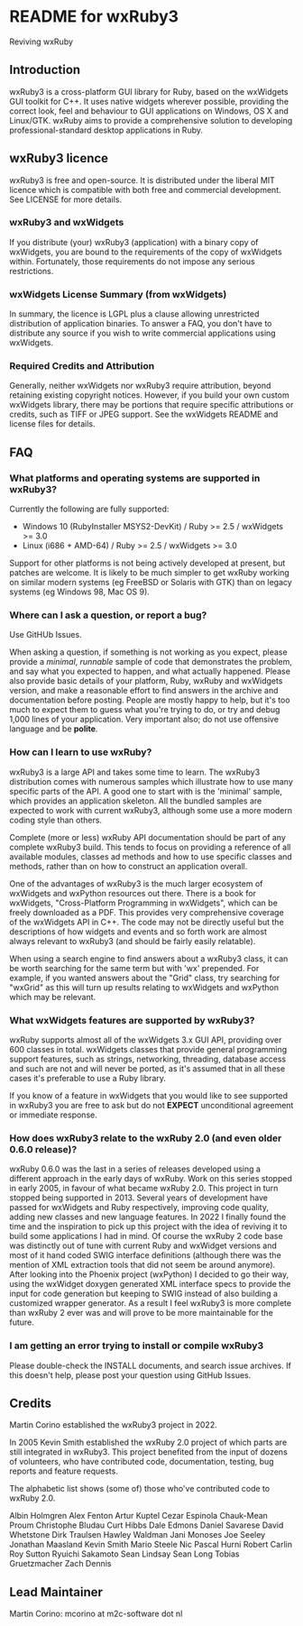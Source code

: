 # README for wxRuby3

Reviving wxRuby

## Introduction

wxRuby3 is a cross-platform GUI library for Ruby, based on the wxWidgets
GUI toolkit for C++. It uses native widgets wherever possible, providing
the correct look, feel and behaviour to GUI applications on Windows, OS
X and Linux/GTK. wxRuby aims to provide a comprehensive solution to
developing professional-standard desktop applications in Ruby. 

## wxRuby3 licence

wxRuby3 is free and open-source. It is distributed under the liberal
MIT licence which is compatible with both free and commercial development.
See LICENSE for more details.

### wxRuby3 and wxWidgets

If you distribute (your) wxRuby3 (application) with a binary copy of wxWidgets,
you are bound to the requirements of the copy of wxWidgets within. Fortunately,
those requirements do not impose any serious restrictions.

### wxWidgets License Summary (from wxWidgets)

In summary, the licence is LGPL plus a clause allowing unrestricted
distribution of application binaries. To answer a FAQ, you don't have to
distribute any source if you wish to write commercial applications using
wxWidgets.

### Required Credits and Attribution

Generally, neither wxWidgets nor wxRuby3 require attribution, beyond
retaining existing copyright notices. However, if you build your own
custom wxWidgets library, there may be portions that require specific
attributions or credits, such as TIFF or JPEG support. See the wxWidgets
README and license files for details.

## FAQ
 
### What platforms and operating systems are supported in wxRuby3?

Currently the following are fully supported:

* Windows 10 (RubyInstaller MSYS2-DevKit) / Ruby >= 2.5 / wxWidgets >= 3.0
* Linux (i686 + AMD-64) / Ruby >= 2.5 / wxWidgets >= 3.0

Support for other platforms is not being actively developed at present,
but patches are welcome. It is likely to be much simpler to get wxRuby
working on similar modern systems (eg FreeBSD or Solaris with GTK) than
on legacy systems (eg Windows 98, Mac OS 9).

### Where can I ask a question, or report a bug?

Use GitHUb Issues.

When asking a question, if something is not working as you expect,
please provide a *minimal*, *runnable* sample of code that demonstrates
the problem, and say what you expected to happen, and what actually
happened. Please also provide basic details of your platform, Ruby,
wxRuby and wxWidgets version, and make a reasonable effort to find answers 
in the archive and documentation before posting. People are mostly happy
to help, but it's too much to expect them to guess what you're trying to
do, or try and debug 1,000 lines of your application.
Very important also; do not use offensive language and be **polite**.

### How can I learn to use wxRuby?

wxRuby3 is a large API and takes some time to learn. The wxRuby3
distribution comes with numerous samples which illustrate how to use
many specific parts of the API. A good one to start with is the
'minimal' sample, which provides an application skeleton. All the
bundled samples are expected to work with current wxRuby3, although
some use a more modern coding style than others.

Complete (more or less) wxRuby API documentation should be part of any
complete wxRuby3 build. This tends to focus on providing a reference
of all available modules, classes ad methods and how to use specific 
classes and methods, rather than on how to construct an application 
overall.

One of the advantages of wxRuby3 is the much larger ecosystem of
wxWidgets and wxPython resources out there. There is a book for
wxWidgets, "Cross-Platform Programming in wxWidgets", which can be freely
downloaded as a PDF. This provides very comprehensive coverage of the
wxWidgets API in C++. The code may not be directly useful but the
descriptions of how widgets and events and so forth work are almost
always relevant to wxRuby3 (and should be fairly easily relatable).

When using a search engine to find answers about a wxRuby3 class, it can
be worth searching for the same term but with 'wx' prepended. For
example, if you wanted answers about the "Grid" class, try searching for
"wxGrid" as this will turn up results relating to wxWidgets and wxPython
which may be relevant.

### What wxWidgets features are supported by wxRuby3?

wxRuby supports almost all of the wxWidgets 3.x GUI API, providing over
600 classes in total. wxWidgets classes that provide general programming
support features, such as strings, networking, threading, database
access and such are not and will never be ported, as it's assumed that 
in all these cases it's preferable to use a Ruby library.

If you know of a feature in wxWidgets that you would like to see
supported in wxRuby3 you are free to ask but do not **EXPECT** unconditional 
agreement or immediate response. 

### How does wxRuby3 relate to the wxRuby 2.0 (and even older  0.6.0 release)?

wxRuby 0.6.0 was the last in a series of releases developed using a
different approach in the early days of wxRuby. Work on this series
stopped in early 2005, in favour of what became wxRuby 2.0. This project
in turn stopped being supported in 2013.
Several years of development have passed for wxWidgets and Ruby respectively,
improving code quality, adding new classes and new language features.
In 2022 I finally found the time and the inspiration to pick up this project
with the idea of reviving it to build some applications I had in mind.
Of course the wxRuby 2 code base was distinctly out of tune with current Ruby
and wxWidget versions and most of it hand coded SWIG interface definitions
(although there was the mention of XML extraction tools that did not seem
be around anymore).
After looking into the Phoenix project (wxPython) I decided to go their way,
using the wxWidget doxygen generated XML interface specs to provide the input
for code generation but keeping to SWIG instead of also building a customized
wrapper generator.
As a result I feel wxRuby3 is more complete than wxRuby 2 ever was and will 
prove to be more maintainable for the future. 

### I am getting an error trying to install or compile wxRuby3

Please double-check the INSTALL documents, and search issue archives. If 
this doesn't help, please post your question using GitHub Issues.

## Credits

Martin Corino established the wxRuby3 project in 2022.

In 2005 Kevin Smith established the wxRuby 2.0 project of which parts are still 
integrated in wxRuby3. This project benefited from the input of dozens of 
volunteers, who have contributed code, documentation, testing, bug reports and 
feature requests.

The alphabetic list shows (some of) those who've contributed code to
wxRuby 2.0.

Albin Holmgren
Alex Fenton
Artur Kuptel
Cezar Espinola
Chauk-Mean Proum
Christophe Bludau
Curt Hibbs
Dale Edmons
Daniel Savarese
David Whetstone
Dirk Traulsen
Hawley Waldman
Jani Monoses
Joe Seeley
Jonathan Maasland
Kevin Smith
Mario Steele
Nic
Pascal Hurni
Robert Carlin
Roy Sutton
Ryuichi Sakamoto
Sean Lindsay
Sean Long
Tobias Gruetzmacher
Zach Dennis

## Lead Maintainer

Martin Corino: mcorino at m2c-software dot nl

